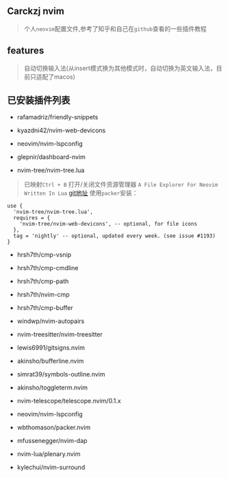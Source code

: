 ## Carckzj nvim

> 个人`neovim`配置文件,参考了知乎和自己在`github`查看的一些插件教程
## features
> 自动切换输入法(从insert模式换为其他模式时，自动切换为英文输入法，目前只适配了macos)

## 已安装插件列表

- rafamadriz/friendly-snippets

- kyazdni42/nvim-web-devicons

- neovim/nvim-lspconfig

- glepnir/dashboard-nvim

- nvim-tree/nvim-tree.lua
> 已映射`Ctrl + B` 打开/关闭文件资源管理器
> `A File Explorer For Neovim Written In Lua`
> [git地址](https://github.com/nvim-tree/nvim-tree.lua)
> 使用`packer`安装：
```
use {
  'nvim-tree/nvim-tree.lua',
  requires = {
    'nvim-tree/nvim-web-devicons', -- optional, for file icons
  },
  tag = 'nightly' -- optional, updated every week. (see issue #1193)
}
```

- hrsh7th/cmp-vsnip

- hrsh7th/cmp-cmdline

- hrsh7th/cmp-path

- hrsh7th/nvim-cmp

- hrsh7th/cmp-buffer

- windwp/nvim-autopairs

- nvim-treesitter/nvim-treesitter

- lewis6991/gitsigns.nvim

- akinsho/bufferline.nvim

- simrat39/symbols-outline.nvim

- akinsho/toggleterm.nvim

- nvim-telescope/telescope.nvim/0.1.x

- neovim/nvim-lspconfig

- wbthomason/packer.nvim

- mfussenegger/nvim-dap

- nvim-lua/plenary.nvim

- kylechui/nvim-surround

